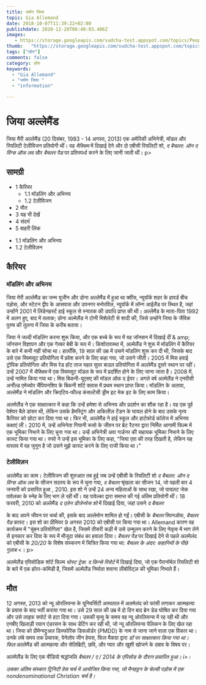 ```yaml
---
title: जर्मन जिया 
topic: Gia Allemand
date: 2018-10-07T11:39:22+02:00
publishdate: 2020-12-20T06:48:03.486Z
images: 
   - https://storage.googleapis.com/sudcha-test.appspot.com/topics/People/gia_allemand/1.jpeg
thumb:   "https://storage.googleapis.com/sudcha-test.appspot.com/topics/People/gia_allemand/thumb.jpeg"
tags: ["लोग"]
comments: false
category: लोग
keywords: 
  - "Gia Allemand"
  - "जर्मन जिया "
  - "information"

---
```

<h1> जिया अल्लेमैंड </h1> <p> जिया मैरी अल्लेमैंड (20 दिसंबर, 1983 - 14 अगस्त, 2013) एक अमेरिकी अभिनेत्री, मॉडल और रियलिटी टेलीविजन प्रतियोगी थीं। वह <i> मैक्सिम </i> में दिखाई देने और दो एबीसी रियलिटी शो, <i> द बैचलर: ऑन द विंग्स ऑफ लव </i> और <i> बैचलर पैड </i> पर प्रतिस्पर्धा करने के लिए जानी जाती थीं। p> <h2> सामग्री </h2> <ul> <li> 1 कैरियर <ul> <li> 1.1 मॉडलिंग और अभिनय </li> <li> 1.2 टेलीविजन </li> </ul> </li> <li> 2 मौत </li> <li> 3 यह भी देखें </li> <li> 4 संदर्भ </li> <li> 5 बाहरी लिंक </li> </ul> <ul> <li> 1.1 मॉडलिंग और अभिनय </li> <li> 1.2 टेलीविज़न </li> </ul> <h2> कैरियर </h2> <h3> मॉडलिंग और अभिनय </h3> <p> जिया मेरी अल्लेमैंड का जन्म यूजीन और डोना अल्लेमैंड में हुआ था क्वींस, न्यूयॉर्क शहर के हावर्ड बीच पड़ोस, और स्टेटन द्वीप के आसपास और उपनगर मनोरविल, न्यूयॉर्क में लॉन्ग आईलैंड पर स्थित है, जहां उन्होंने 2001 में लिंडेनहर्स्ट हाई स्कूल से स्नातक की उपाधि प्राप्त की थी। अल्लेमैंड के माता-पिता 1992 में अलग हुए, बाद में तलाक; डोना अल्मेलैंड ने टोनी मिशेलेटी से शादी की, जिसे उन्होंने जिया के जैविक पुरुष की तुलना में जिया के करीब बताया। </p> <p> जिया ने जल्दी मॉडलिंग करना शुरू किया, और एक बच्चे के रूप में वह जॉनसन में दिखाई दीं & amp; जॉनसन विज्ञापन और एक गेरबर बेबी के रूप में। किशोरावस्था में, अल्मेलैंड ने शुरू में मॉडलिंग में कैरियर के बारे में कभी नहीं सोचा था। हालाँकि, 19 साल की उम्र में उसने मॉडलिंग शुरू कर दी थी, जिसके बाद उसे एक स्विमसूट प्रतियोगिता में प्रवेश करने के लिए कहा गया, जो उसने जीती। 2005 में मिस हवाई ट्रोपिक प्रतियोगिता और मिस रेड हॉट ताज महल सुपर बाउल प्रतियोगिता में अल्लेमैंड दूसरे स्थान पर रहीं। उन्हें 2007 में <i> मैक्सिम </i> में एक स्विमसूट मॉडल के रूप में प्रदर्शित होने के लिए जाना जाता है। 2008 में, उन्हें नामित किया गया था। मिस बिकनी-यूएसए की मॉडल ऑफ द ईयर। अगले वर्ष अल्मेलैंड ने एनपीसी अर्नोल्ड एमेच्योर चैंपियनशिप के बिकनी शॉर्ट क्लास में प्रथम स्थान प्राप्त किया। मॉडलिंग के अलावा, अल्लेमैंड ने मॉडलिंग और क्रिएटिव-फील्ड कंसल्टेंसी ड्रीम इट मेक इट के लिए काम किया। </p> <p> अलमेलैंड ने एक साक्षात्कार में कहा कि उन्हें हमेशा से अभिनय और प्रदर्शन का शौक रहा है। वह एक पूर्व पेशेवर बैले डांसर थी, लेकिन उसके हैमस्ट्रिंग और अकिलीज़ टेंडन के घायल होने के बाद उसके नृत्य कैरियर को छोटा कर दिया गया था। फिर भी, अल्लेमैंड ने हाई स्कूल और हार्टफोर्ड कॉलेज में अभिनय कक्षाएं लीं। 2010 में, उन्हें अभिनेता गियानी रूसो के जीवन पर ब्रेट रैटनर द्वारा निर्मित आगामी फिल्म में एक भूमिका निभाने के लिए चुना गया था। उन्हें अभिनेत्री अवा गार्डनर की सहायक भूमिका निभाने के लिए कास्ट किया गया था। रुसो ने उन्हें इस भूमिका के लिए कहा, "जिया एवा की तरह दिखती है, लेकिन यह वास्तव में वह जुनून है जो उसने मुझे कास्ट करने के लिए राजी किया था।" </p> <h3> टेलीविज़न </h3> <p> अल्लेमैंड का काम। टेलीविजन की शुरुआत तब हुई जब उन्हें एबीसी के रियलिटी शो <i> द बैचलर: ऑन द विंग्स ऑफ लव </i> के सीजन सदस्य के रूप में चुना गया, <i> द बैचलर </i> श्रृंखला का सीजन 14, जो पहली बार 4 जनवरी को प्रसारित हुआ , 2010. इस शो ने उन्हें 24 अन्य महिलाओं के साथ रखा, जो पायलट जेक पावेलका के स्नेह के लिए भाग ले रही थीं। वह पावेल्का द्वारा समाप्त की गई अंतिम प्रतियोगी थीं। 18 फरवरी, 2010 को अल्लेमैंड <i> द एलेन डीजेनरेस शो </i> में दिखाई दिया, जहां उसने <i> द बैचलर </i> </p> <p> <p> के बाद अपने जीवन पर चर्चा की, इसके बाद अल्लेमोन शामिल हो गईं। एबीसी के <i> बैचलर </i> स्पिनऑफ, <i> बैचलर पैड </i> कास्ट। इस शो का प्रीमियर 9 अगस्त 2010 को एबीसी पर किया गया था। Allemand कारण वह कार्यक्रम में "चुंबन प्रतियोगिता" खेल है, जिसमें तीसरी कड़ी में उसे उन्मूलन करने के लिए नेतृत्व में भाग लेने से इनकार कर दिया के रूप में मौजूदा संबंध का हवाला दिया। <I> बैचलर पैड </i> पर दिखाई देने से पहले अलमेलंद को एबीसी के <i> 20/20 </i> के विशेष संस्करण में चित्रित किया गया था: <i> बैचलर के अंदर: कहानियों के पीछे गुलाब </i> <। p> <p> अलमेलैंड एपिसोडिक शॉर्ट फिल्म <i> घोस्ट ट्रेक: द किन्से रिपोर्ट </i> में दिखाई दिया, जो एक पैरानॉर्मल रियलिटी शो के बारे में एक हॉरर-कॉमेडी है, जिसमें अल्मेलैंड निर्माता शवाना लीबोविट्ज़ की भूमिका निभाते हैं। </p > <h2> मौत </h2> <p> 12 अगस्त, 2013 को न्यू ऑरलियन्स के यूनिवर्सिटी अस्पताल में अलमेलंद को फांसी लगाकर आत्महत्या के प्रयास के बाद भर्ती कराया गया था। उसे 29 साल की उम्र में दो दिन बाद ब्रेन डेड घोषित कर दिया गया और उसे लाइफ सपोर्ट से हटा दिया गया। उसकी मृत्यु के समय वह न्यू ऑरलियन्स में रह रही थी और एनबीए खिलाड़ी रयान एंडरसन के साथ डेटिंग कर रही थी, जो न्यू ऑरलियन्स पेलिकन के लिए खेल रहा था। जिया को प्रीमेन्स्ट्रुअल डिस्फोरिक डिसऑर्डर (PMDD) के नाम से जाना जाने वाला एक विकार था। उनके लंबे समय तक प्रचारक, पेनेलोप जीन हेयस, फिल मैकग्रा द्वारा <i> डॉ पर साक्षात्कार किया गया था। फिल </i> अल्लेमैंड की आत्महत्या और सेलिब्रिटी, छवि, और प्यार और खुशी खोजने के दबाव के विषय पर। </p> <p> अलमेलैंड के लिए एक वीडियो श्रद्धांजलि <i> बैचलर / ए / 2014 के एपिसोड के दौरान प्रसारित हुआ। i>। </p> <p> उसका अंतिम संस्कार ट्रिनिटी ग्रेस चर्च में आयोजित किया गया, जो मैनहट्टन के चेल्सी पड़ोस में एक nondenominational Christian चर्च है। </p> 
